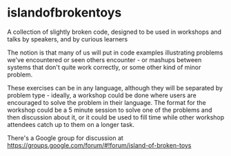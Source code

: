islandofbrokentoys
==================

A collection of slightly broken code, designed to be used in workshops and talks by speakers, and by curious learners

The notion is that many of us will put in code examples illustrating problems we've encountered or seen others encounter - or mashups between systems that don't quite work correctly, or some other kind of minor problem.

These exercises can be in any language, although they will be separated by problem type - ideally, a workshop could be done where users are encouraged to solve the problem in their language.  The format for the workshop could be a 5 minute session to solve one of the problems and then discussion about it, or it could be used to fill time while other workshop attendees catch up to them on a longer task.

There's a Google group for discussion at https://groups.google.com/forum/#!forum/island-of-broken-toys
